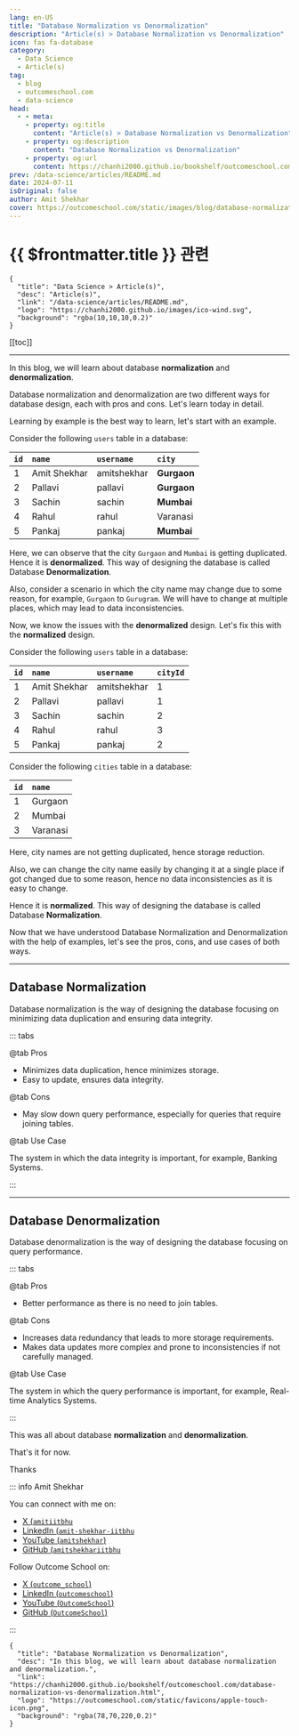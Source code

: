 ```yaml
---
lang: en-US
title: "Database Normalization vs Denormalization"
description: "Article(s) > Database Normalization vs Denormalization"
icon: fas fa-database
category: 
  - Data Science
  - Article(s)
tag:
  - blog
  - outcomeschool.com
  - data-science
head:
  - - meta:
    - property: og:title
      content: "Article(s) > Database Normalization vs Denormalization"
    - property: og:description
      content: "Database Normalization vs Denormalization"
    - property: og:url
      content: https://chanhi2000.github.io/bookshelf/outcomeschool.com/database-normalization-vs-denormalization.html
prev: /data-science/articles/README.md
date: 2024-07-11
isOriginal: false
author: Amit Shekhar
cover: https://outcomeschool.com/static/images/blog/database-normalization-vs-denormalization.png
---
```


# {{ $frontmatter.title }} 관련

```component VPCard
{
  "title": "Data Science > Article(s)",
  "desc": "Article(s)",
  "link": "/data-science/articles/README.md",
  "logo": "https://chanhi2000.github.io/images/ico-wind.svg",
  "background": "rgba(10,10,10,0.2)"
}
```

[[toc]]

---

<SiteInfo
  name="Database Normalization vs Denormalization"
  desc="In this blog, we will learn about database normalization and denormalization."
  url="https://outcomeschool.com/database-normalization-vs-denormalization"
  logo="https://outcomeschool.com/static/favicons/apple-touch-icon.png"
  preview="https://outcomeschool.com/static/images/blog/database-normalization-vs-denormalization.png"/>

In this blog, we will learn about database **normalization** and **denormalization**.

Database normalization and denormalization are two different ways for database design, each with pros and cons. Let's learn today in detail.

Learning by example is the best way to learn, let's start with an example.

Consider the following `users` table in a database:

| `id` | `name` | `username` | `city` |
| :-- | :-- | :-- | :-- |
| 1 | Amit Shekhar | amitshekhar | **Gurgaon** |
| 2 | Pallavi | pallavi | **Gurgaon** |
| 3 | Sachin | sachin | **Mumbai** |
| 4 | Rahul | rahul | Varanasi |
| 5 | Pankaj | pankaj | **Mumbai** |

Here, we can observe that the city `Gurgaon` and `Mumbai` is getting duplicated. Hence it is **denormalized**. This way of designing the database is called Database **Denormalization**.

Also, consider a scenario in which the city name may change due to some reason, for example, `Gurgaon` to `Gurugram`. We will have to change at multiple places, which may lead to data inconsistencies.

Now, we know the issues with the **denormalized** design. Let's fix this with the **normalized** design.

Consider the following `users` table in a database:

| `id` | `name` | `username` | `cityId` |
| :-- | :-- | :-- | :-- |
| 1 | Amit Shekhar | amitshekhar | 1 |
| 2 | Pallavi | pallavi | 1 |
| 3 | Sachin | sachin | 2 |
| 4 | Rahul | rahul | 3 |
| 5 | Pankaj | pankaj | 2 |

Consider the following `cities` table in a database:

| `id` | `name` |
| :-- | :-- |
| 1 | Gurgaon |
| 2 | Mumbai |
| 3 | Varanasi |

Here, city names are not getting duplicated, hence storage reduction.

Also, we can change the city name easily by changing it at a single place if got changed due to some reason, hence no data inconsistencies as it is easy to change.

Hence it is **normalized**. This way of designing the database is called Database **Normalization**.

Now that we have understood Database Normalization and Denormalization with the help of examples, let's see the pros, cons, and use cases of both ways.

---

## Database Normalization

Database normalization is the way of designing the database focusing on minimizing data duplication and ensuring data integrity.

::: tabs

@tab Pros

- Minimizes data duplication, hence minimizes storage.
- Easy to update, ensures data integrity.

@tab Cons

- May slow down query performance, especially for queries that require joining tables.

@tab Use Case

The system in which the data integrity is important, for example, Banking Systems.

:::

---

## Database Denormalization

Database denormalization is the way of designing the database focusing on query performance.

::: tabs

@tab Pros

- Better performance as there is no need to join tables.

@tab Cons

- Increases data redundancy that leads to more storage requirements.
- Makes data updates more complex and prone to inconsistencies if not carefully managed.

@tab Use Case

The system in which the query performance is important, for example, Real-time Analytics Systems.

:::

This was all about database **normalization** and **denormalization**.

That's it for now.

Thanks

::: info Amit Shekhar

You can connect with me on:

- [X (<FontIcon icon="fa-brands fa-x-twitter"/>`amitiitbhu`](https://twitter.com/amitiitbhu)
- [LinkedIn (<FontIcon icon="fa-brands fa-linkedin"/>`amit-shekhar-iitbhu`](https://linkedin.com/in/amit-shekhar-iitbhu)
- [YouTube (<FontIcon icon="fa-brands fa-youtube"/>`amitshekhar`)](https://youtube.com/@amitshekhar)
- [GitHub (<FontIcon icon="iconfont icon-github"/>`amitshekhariitbhu`](https://github.com/amitshekhariitbhu)

Follow Outcome School on:

- [X (<FontIcon icon="fa-brands fa-x-twitter"/>`outcome_school`)](https://twitter.com/outcome_school)
- [LinkedIn (<FontIcon icon="fa-brands fa-linkedin"/>`outcomeschool`)](https://linkedin.com/company/outcomeschool)
- [YouTube (<FontIcon icon="fa-brands fa-youtube"/>`OutcomeSchool`)](https://youtube.com/@OutcomeSchool)
- [GitHub (<FontIcon icon="iconfont icon-github"/>`OutcomeSchool`)](http://github.com/OutcomeSchool)

:::

<!-- TODO: add ARTICLE CARD -->
```component VPCard
{
  "title": "Database Normalization vs Denormalization",
  "desc": "In this blog, we will learn about database normalization and denormalization.",
  "link": "https://chanhi2000.github.io/bookshelf/outcomeschool.com/database-normalization-vs-denormalization.html",
  "logo": "https://outcomeschool.com/static/favicons/apple-touch-icon.png",
  "background": "rgba(78,70,220,0.2)"
}
```
